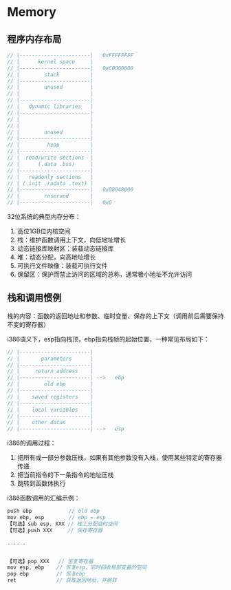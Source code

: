 # Memory

## 程序内存布局

```c
// |-----------------------|   0xFFFFFFFF
// |      kernel space     |
// |-----------------------|   0xC0000000
// |        stack          |
// |-----------------------|
// |        unused         |
// |                       |
// |-----------------------|
// |   dynamic libraries   |
// |-----------------------|
// |                       |
// |                       |
// |        unused         |
// |-----------------------|
// |         heap          |
// |-----------------------|
// |  read/write sections  |
// |      (.data .bss)     |
// |-----------------------|
// |   readonly sections   |
// | (.init .rodata .text) |
// |-----------------------|   0x08048000
// |        reserved       |
// |-----------------------|   0x0
```

32位系统的典型内存分布：

1. 高位1GB位内核空间
2. 栈：维护函数调用上下文，向低地址增长
3. 动态链接库映射区：装载动态链接库
4. 堆：动态分配，向高地址增长
5. 可执行文件映像：装载可执行文件
6. 保留区：保护而禁止访问的区域的总称，通常极小地址不允许访问

## 栈和调用惯例

栈的内容：函数的返回地址和参数、临时变量、保存的上下文（调用前后需要保持不变的寄存器）

i386语义下，esp指向栈顶，ebp指向栈帧的起始位置，一种常见布局如下：

```c
// |-----------------------|
// |       parameters      |
// |-----------------------|
// |     return address    |
// |-----------------------| -->   ebp
// |        old ebp        |
// |-----------------------|
// |    saved registers    |
// |-----------------------|
// |    local variables    |
// |-----------------------|
// |    other datas        |
// |-----------------------| -->   esp
```

i386的调用过程：

1. 把所有或一部分参数压栈，如果有其他参数没有入栈，使用某些特定的寄存器传递
2. 把当前指令的下一条指令的地址压栈
3. 跳转到函数体执行

i386函数调用的汇编示例：

```c
push ebp            // old ebp
mov ebp, esp        // ebp = esp
【可选】sub esp, XXX // 栈上分配临时空间
【可选】push XXX     // 保存寄存器

......


【可选】pop XXX   // 恢复寄存器
mov esp, ebp    // 恢复esp，同时回收局部变量的空间
pop ebp         // 恢复ebp
ret             // 获取返回地址，并跳转
```
